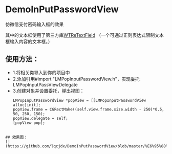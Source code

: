 # DemoInPutPasswordView
仿微信支付密码输入框的效果

其中的文本框使用了第三方库[WTReTextField](https://github.com/pieceofsummer/WTReTextField ) （一个可通过正则表达式限制文本框输入内容的文本框。）

## 使用方法：
- 1.将相关类导入到你的项目中
- 2.添加引用#import "LMPopInputPasswordView.h"，实现委托LMPopInputPassViewDelegate
- 3.创建对象并设置委托，弹出视图：
	```
	LMPopInputPasswordView *popView = [[LMPopInputPasswordView alloc]init];
	popView.frame = CGRectMake((self.view.frame.size.width - 250)*0.5, 50, 250, 150);
	popView.delegate = self;
	[popView pop];
```

## 效果图：
[](https://github.com/lqcjdx/DemoInPutPasswordView/blob/master/%E6%95%88%E6%9E%9C%E5%9B%BE.gif)


